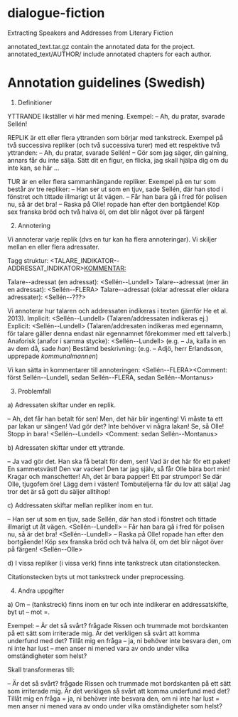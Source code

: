 # dialogue-fiction
Extracting Speakers and Addresses from Literary Fiction

annotated_text.tar.gz contain the annotated data for the project. 
annotated_text/AUTHOR/ include annotated chapters for each author.

# Annotation guidelines (Swedish)
1. Definitioner

YTTRANDE likställer vi här med mening.
Exempel:
– Ah, du pratar, svarade Sellén!

REPLIK är ett eller flera yttranden som börjar med tankstreck.
Exempel på två successiva repliker (och två successiva turer) med ett respektive två yttranden:
– Ah, du pratar, svarade Sellén!
– Gör som jag säger, din galning, annars får du inte sälja. Sätt dit en figur, en flicka, jag skall hjälpa dig om du inte kan, se här ...

TUR är en eller flera sammanhängande repliker.
Exempel på en tur som består av tre repliker:
– Han ser ut som en tjuv, sade Sellén, där han stod i fönstret och tittade illmarigt ut åt vägen. – Får han bara gå i fred för polisen nu, så är det bra! – Raska på Olle! ropade han efter den bortgående! Köp sex franska bröd och två halva öl, om det blir något över på färgen!

2. Annotering

Vi annoterar varje replik (dvs en tur kan ha flera annoteringar).
Vi skiljer mellan en eller flera adressater.

Tagg struktur:
    <TALARE--ADDRESSAT><TALARE_INDIKATOR--ADDRESSAT_INDIKATOR><KOMMENTAR:>

Talare--adressat (en adressat): <Sellén--Lundell>
Talare--adressat (mer än en adressat): <Sellén--FLERA>
Talare--adressat (oklar adressat eller oklara adressater): <Sellén--???>

Vi annoterar hur talaren och addressaten indikeras i texten (jämför He et al. 2013).
Implicit: <Sellén--Lundell><IMP--IMP> (Talaren/addressaten indikeras ej.)
Explicit: <Sellén--Lundell><EXP--EXP> (Talaren/addresaten indikeras med egennamn, för talare gäller denna endast när egennamnet förekommer med ett talverb.)
Anaforisk (anafor i samma stycke): <Sellén--Lundell><ANA--ANA> (e.g. – Ja, kalla in en av dem då, sade _han_)
Bestämd beskrivning: <Planertz--Cello><DESC--EXP> (e.g. – Adjö, herr Erlandsson, upprepade _kommunalmannen_)

Vi kan sätta in kommentarer till annoteringen: <Sellén--FLERA><IMP><Comment: först Sellén--Lundell, sedan Sellén--FLERA, sedan Sellén--Montanus>



3. Problemfall

a) Adressaten skiftar under en replik.

– Ah, det får han betalt för sen! Men, det här blir ingenting! Vi måste ta ett par lakan ur sängen! Vad gör det? Inte behöver vi några lakan! Se, så Olle! Stopp in bara! <Sellén--Lundell> <Comment: sedan Sellén--Montanus>

b) Adressaten skiftar under ett yttrande.

– Ja vad gör det. Han ska få betalt för dem, sen! Vad är det här för ett paket! En sammetsväst! Den var vacker! Den tar jag själv, så får Olle bära bort min! Kragar och manschetter! Ah, det är bara papper! Ett par strumpor! Se där Olle, tjugofem öre! Lägg dem i västen! Tombuteljerna får du lov att sälja! Jag tror det är så gott du säljer alltihop!

c) Addressaten skiftar mellan repliker inom en tur.

– Han ser ut som en tjuv, sade Sellén, där han stod i fönstret och tittade illmarigt ut åt vägen. <Sellén--Lundell><EXP--IMP> – Får han bara gå i fred för polisen nu, så är det bra! <Sellén--Lundell><IMP--IMP> – Raska på Olle! ropade han efter den bortgående! Köp sex franska bröd och två halva öl, om det blir något över på färgen! <Sellén--Olle><ANA--EXP>

d) I vissa repliker (i vissa verk) finns inte tankstreck utan citationstecken. 

Citationstecken byts ut mot tankstreck under preprocessing.

4. Andra uppgifter

a) Om – (tankstreck) finns inom en tur och inte indikerar en addressatskifte, byt ut – mot =.

Exempel:
– Är det så svårt? frågade Rissen och trummade mot bordskanten på ett sätt som irriterade mig. Är det verkligen så svårt att komma underfund med det? Tillåt mig en fråga – ja, ni behöver inte besvara den, om ni inte har lust – men anser ni mened vara av ondo under vilka omständigheter som helst? 

Skall transformeras till:

– Är det så svårt? frågade Rissen och trummade mot bordskanten på ett sätt som irriterade mig. Är det verkligen så svårt att komma underfund med det? Tillåt mig en fråga = ja, ni behöver inte besvara den, om ni inte har lust = men anser ni mened vara av ondo under vilka omständigheter som helst?
